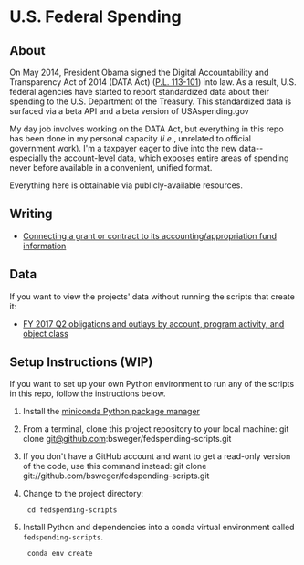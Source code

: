 # U.S. Federal Spending


## About

On May 2014, President Obama signed the Digital Accountability and Transparency Act of 2014 (DATA Act) ([P.L. 113-101](https://www.gpo.gov/fdsys/pkg/PLAW-113publ101/pdf/PLAW-113publ101.pdf)) into law. As a result, U.S. federal agencies have started to report standardized data about their spending to the U.S. Department of the Treasury. This standardized data is surfaced via a beta API and a beta version of USAspending.gov

My day job involves working on the DATA Act, but everything in this repo has been done in my personal
capacity (_i.e._, unrelated to official government work). I'm a taxpayer eager to dive into the new data--especially the account-level data, which exposes entire areas of spending never before available in a convenient, unified format.

Everything here is obtainable via publicly-available resources.


## Writing

* [Connecting a grant or contract to its accounting/appropriation fund information](writing/hierarchy_start_bottom.md)

## Data

If you want to view the projects' data without running the scripts that create it:

* [FY 2017 Q2 obligations and outlays by account, program activity, and object class](data/data_act_account_ocpa.csv "FY2017 Q2 by account, program activity, object class")


## Setup Instructions (WIP)

If you want to set up your own Python environment to run any of the scripts in this repo, follow the instructions below.


1. Install the [miniconda Python package manager](http://conda.pydata.org/miniconda.html)

2. From a terminal, clone this project repository to your local machine:
        git clone git@github.com:bsweger/fedspending-scripts.git

3. If you don't have a GitHub account and want to get a read-only version of the code, use this command instead:
        git clone git://github.com/bsweger/fedspending-scripts.git

4. Change to the project directory:

        cd fedspending-scripts

5. Install Python and dependencies into a conda virtual environment called `fedspending-scripts`.

        conda env create
